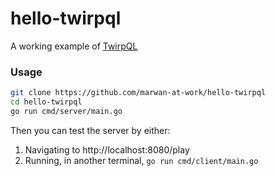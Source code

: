 # hello-twirpql

A working example of [TwirpQL](https://github.com/marwan-at-work/protoc-gen-twirpql)

### Usage

```bash
git clone https://github.com/marwan-at-work/hello-twirpql
cd hello-twirpql
go run cmd/server/main.go
```

Then you can test the server by either: 

1. Navigating to http://localhost:8080/play
2. Running, in another terminal, `go run cmd/client/main.go`